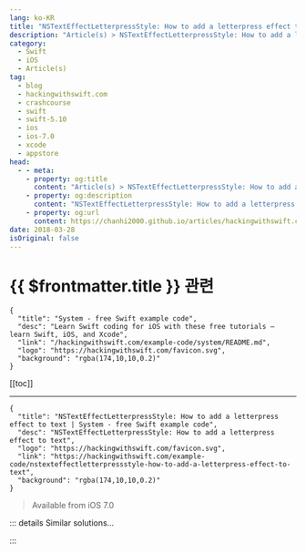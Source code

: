 ```yaml
---
lang: ko-KR
title: "NSTextEffectLetterpressStyle: How to add a letterpress effect to text"
description: "Article(s) > NSTextEffectLetterpressStyle: How to add a letterpress effect to text"
category:
  - Swift
  - iOS
  - Article(s)
tag: 
  - blog
  - hackingwithswift.com
  - crashcourse
  - swift
  - swift-5.10
  - ios
  - ios-7.0
  - xcode
  - appstore
head:
  - - meta:
    - property: og:title
      content: "Article(s) > NSTextEffectLetterpressStyle: How to add a letterpress effect to text"
    - property: og:description
      content: "NSTextEffectLetterpressStyle: How to add a letterpress effect to text"
    - property: og:url
      content: https://chanhi2000.github.io/articles/hackingwithswift.com/example-code/nstexteffectletterpressstyle-how-to-add-a-letterpress-effect-to-text.html
date: 2018-03-28
isOriginal: false
---
```


# {{ $frontmatter.title }} 관련

```component VPCard
{
  "title": "System - free Swift example code",
  "desc": "Learn Swift coding for iOS with these free tutorials – learn Swift, iOS, and Xcode",
  "link": "/hackingwithswift.com/example-code/system/README.md",
  "logo": "https://hackingwithswift.com/favicon.svg",
  "background": "rgba(174,10,10,0.2)"
}
```

[[toc]]

---

```component VPCard
{
  "title": "NSTextEffectLetterpressStyle: How to add a letterpress effect to text | System - free Swift example code",
  "desc": "NSTextEffectLetterpressStyle: How to add a letterpress effect to text",
  "logo": "https://hackingwithswift.com/favicon.svg",
  "link": "https://hackingwithswift.com/example-code/nstexteffectletterpressstyle-how-to-add-a-letterpress-effect-to-text",
  "background": "rgba(174,10,10,0.2)"
}
```

> Available from iOS 7.0

<!-- TODO: 작성 -->

<!-- 
You can add a subtle embossing effect to any text in your app using `NSAttributedString` and `NSTextEffectLetterpressStyle`. As an example, this code creates an attributed string using 24-point Georgia Bold in red, with Apple's letterpress effect applied, then writes it into a label:

```swift
let attrs = [NSAttributedString.Key.foregroundColor: UIColor.red,
             NSAttributedString.Key.font: UIFont(name: "Georgia-Bold", size: 24)!,
             NSAttributedString.Key.textEffect: NSAttributedString.TextEffectStyle.letterpressStyle as NSString
             ]

let string = NSAttributedString(string: "Hello, world!", attributes: attrs)
yourLabel.attributedText = string
```

-->

::: details Similar solutions…

<!--
/quick-start/swiftui/how-to-add-visual-effect-blurs">How to add visual effect blurs 
/example-code/uikit/how-to-animate-a-blur-effect-using-uivisualeffectview">How to animate a blur effect using UIVisualEffectView 
/example-code/calayer/how-to-create-a-marching-ants-effect-using-linedashphase">How to create a marching ants effect using lineDashPhase 
/quick-start/swiftui/how-to-create-a-marching-ants-border-effect">How to create a marching ants border effect 
/example-code/libraries/how-to-get-a-cover-flow-effect-on-ios">How to get a Cover Flow effect on iOS</a>
-->

:::

